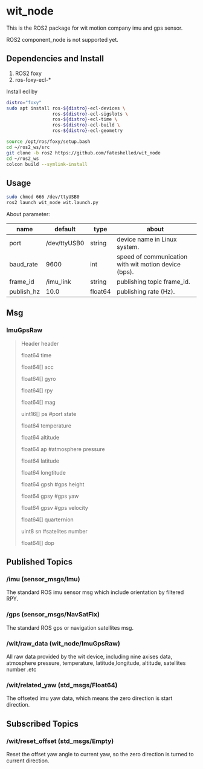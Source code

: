 # wit_node

This is the ROS2 package for wit motion company imu and gps sensor. 

ROS2 component_node is not supported yet.

## Dependencies and Install

1. ROS2 foxy
2. ros-foxy-ecl-*

Install ecl by

```bash
distro="foxy"
sudo apt install ros-${distro}-ecl-devices \
                 ros-${distro}-ecl-sigslots \
                 ros-${distro}-ecl-time \
                 ros-${distro}-ecl-build \
                 ros-${distro}-ecl-geometry
```

```bash
source /opt/ros/foxy/setup.bash
cd ~/ros2_ws/src
git clone -b ros2 https://github.com/fateshelled/wit_node
cd ~/ros2_ws
colcon build --symlink-install
```



## Usage

```bash
sudo chmod 666 /dev/ttyUSB0
ros2 launch wit_node wit.launch.py
```

About parameter:

| name | default | type | about |
| - | - | - | - |
| port       | /dev/ttyUSB0 | string  | device name in Linux system. |
| baud_rate  | 9600         | int     | speed of communication with wit motion device (bps). |
| frame_id   | /imu_link    | string  | publishing topic frame_id. |
| publish_hz | 10.0         | float64 | publishing rate (Hz). |


## Msg

### ImuGpsRaw

> Header header
>
> float64 time
>
> float64[] acc
>
> float64[] gyro
>
> float64[] rpy
>
> float64[] mag
>
> uint16[]  ps #port state
>
> float64   temperature
>
> float64   altitude
>
> float64   ap #atmosphere pressure
>
> float64   latitude
>
> float64   longtitude
>
> float64   gpsh #gps height
>
> float64   gpsy #gps yaw
>
> float64   gpsv #gps velocity
>
> float64[] quarternion
>
> uint8     sn #satelites number
>
> float64[] dop

## Published Topics

### /imu (sensor_msgs/Imu)

The standard ROS imu sensor msg which include orientation by filtered RPY.

### /gps (sensor_msgs/NavSatFix)

The standard ROS gps or navigation satellites msg.

### /wit/raw_data (wit_node/ImuGpsRaw)

All raw data provided by the wit device, including nine axises data, atmosphere pressure, temperature, latitude,longitude, altitude, satellites number .etc

### /wit/related_yaw (std_msgs/Float64)

The offseted imu yaw data, which means the zero direction is start direction.



## Subscribed Topics

### /wit/reset_offset (std_msgs/Empty)

Reset the offset yaw angle to current yaw,  so the zero direction is turned to current direction.



